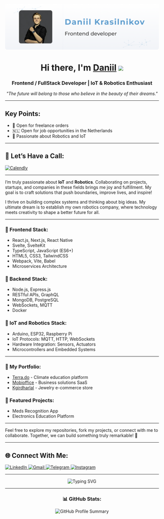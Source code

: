 <img src="./assets/github_banner.png" alt="GitHub Banner">

<h1 align="center">Hi there, I'm <a href="https://krasilnikov.info" target="_blank">Daniil</a> 
<img src="https://github.com/blackcater/blackcater/raw/main/images/Hi.gif" height="32"/></h1>
<h3 align="center">Frontend / FullStack Developer | IoT & Robotics Enthusiast</h3>

<p align="center">
    <em>"The future will belong to those who believe in the beauty of their dreams."</em>
</p>

---

<h2 align='left'>Key Points:</h2>
<ul>
    <li>🌟 Open for freelance orders</li>
    <li>🇳🇱 Open for job opportunities in the Netherlands</li>
    <li>🤖 Passionate about Robotics and IoT</li>
</ul>

---

<h2 align='left'>📅 Let’s Have a Call:</h2>
<a target="_blank" href='https://calendly.com/krasilnikov-orchid/30min'>
<img src="https://img.shields.io/badge/Calendly-%230077B5.svg?style=for-the-badge&logo=calendly&logoColor=white" alt="Calendly">
</a>

---

<p>
    I’m truly passionate about <strong>IoT</strong> and <strong>Robotics</strong>. Collaborating on projects, startups, and companies in these fields brings me joy and fulfillment. My goal is to craft solutions that push boundaries, improve lives, and inspire!
</p>

<p>
    I thrive on building complex systems and thinking about big ideas. My ultimate dream is to establish my own robotics company, where technology meets creativity to shape a better future for all.
</p>

---

<h3>🔧 Frontend Stack:</h3>
<ul>
    <li>React.js, Next.js, React Native</li>
    <li>Svelte, SvelteKit</li>
    <li>TypeScript, JavaScript (ES6+)</li>
    <li>HTML5, CSS3, TailwindCSS</li>
    <li>Webpack, Vite, Babel</li>
    <li>Microservices Architecture</li>
</ul>

<h3>💾 Backend Stack:</h3>
<ul>
    <li>Node.js, Express.js</li>
    <li>RESTful APIs, GraphQL</li>
    <li>MongoDB, PostgreSQL</li>
    <li>WebSockets, MQTT</li>
    <li>Docker</li>
</ul>

<h3>🤖 IoT and Robotics Stack:</h3>
<ul>
    <li>Arduino, ESP32, Raspberry Pi</li>
    <li>IoT Protocols: MQTT, HTTP, WebSockets</li>
    <li>Hardware Integration: Sensors, Actuators</li>
    <li>Microcontrollers and Embedded Systems</li>
</ul>

---

<h3>🌟 My Portfolio:</h3>
<ul>
    <li><a target="_blank" href="https://terra.do">Terra.do</a> - Climate education platform</li>
<!--     <li><a target="_blank" href="https://clipflip.video">ClipFlip</a> - Video marketing SaaS</li> -->
    <li><a target="_blank" href="https://mobioffice.io">Mobioffice</a> - Business solutions SaaS</li>
    <li><a target="_blank" href="https://kgirdharlal.com">Kgirdharlal</a> - Jewelry e-commerce store</li>
</ul>

<h3>🚀 Featured Projects:</h3>
<ul>
    <li>Meds Recognition App</li>
    <li>Electronics Education Platform</li>
</ul>

---

<p>
    Feel free to explore my repositories, fork my projects, or connect with me to collaborate. Together, we can build something truly remarkable! 🚀
</p>

---

<h2 align='left'>🌐 Connect With Me:</h2>
<p>
    <a target="_blank" href="https://www.linkedin.com/in/daniil-krasilnikov/">
        <img src="https://img.shields.io/badge/LinkedIn-%230077B5.svg?style=for-the-badge&logo=linkedin&logoColor=white" alt="LinkedIn">
    </a>
    <a target="_blank" href="mailto:krasilnikov.orchid@gmail.com?subject=Offer&body=Hi,%20Daniil!%20I%20wanted%20to...">
        <img src="https://img.shields.io/badge/Gmail-D14836?style=for-the-badge&logo=gmail&logoColor=white" alt="Gmail">
    </a>
    <a target="_blank" href="https://web.telegram.org/k/#@d_karas">
        <img src="https://img.shields.io/badge/Telegram-2CA5E0?style=for-the-badge&logo=telegram&logoColor=white" alt="Telegram">
    </a>
    <a target="_blank" href="https://www.instagram.com/dan_krasilnikov/">
        <img src="https://img.shields.io/badge/Instagram-%23E4405F.svg?style=for-the-badge&logo=Instagram&logoColor=white" alt="Instagram">
    </a>
</p>

---

<p align="center">
    <img src="https://readme-typing-svg.herokuapp.com?color=%2336BCF7&lines=FullStack+Developer+%7C+IoT+and+Robotics+Enthusiast;Passionate+About+Innovation+and+Automation" alt="Typing SVG">
</p>

---

<h3 align="center">📊 GitHub Stats:</h3>
<p align="center">
    <img src="https://github-profile-summary-cards.vercel.app/api/cards/profile-details?username=dankrasilnikov&theme=nord_dark" alt="GitHub Profile Summary">
</p>

